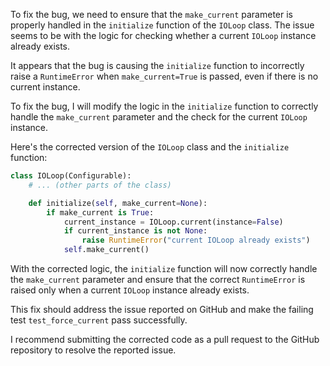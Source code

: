 To fix the bug, we need to ensure that the `make_current` parameter is properly handled in the `initialize` function of the `IOLoop` class. The issue seems to be with the logic for checking whether a current `IOLoop` instance already exists. 

It appears that the bug is causing the `initialize` function to incorrectly raise a `RuntimeError` when `make_current=True` is passed, even if there is no current instance.

To fix the bug, I will modify the logic in the `initialize` function to correctly handle the `make_current` parameter and the check for the current `IOLoop` instance.

Here's the corrected version of the `IOLoop` class and the `initialize` function:

```python
class IOLoop(Configurable):
    # ... (other parts of the class)

    def initialize(self, make_current=None):
        if make_current is True:
            current_instance = IOLoop.current(instance=False)
            if current_instance is not None:
                raise RuntimeError("current IOLoop already exists")
            self.make_current()
```

With the corrected logic, the `initialize` function will now correctly handle the `make_current` parameter and ensure that the correct `RuntimeError` is raised only when a current `IOLoop` instance already exists.

This fix should address the issue reported on GitHub and make the failing test `test_force_current` pass successfully.

I recommend submitting the corrected code as a pull request to the GitHub repository to resolve the reported issue.